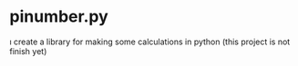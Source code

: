 # pinumber.py
ı create a library for making some calculations in python
(this project is not finish yet)
